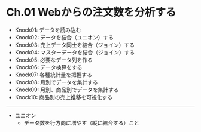 # Ch.01 Webからの注文数を分析する

- Knock01: データを読み込む
- Knock02: データを結合（ユニオン）する
- Knock03: 売上データ同士を結合（ジョイン）する
- Knock04: マスターデータを結合（ジョイン）する
- Knock05: 必要なデータ列を作る
- Knock06: データ検算をする
- Knock07: 各種統計量を把握する
- Knock08: 月別でデータを集計する
- Knock09: 月別、商品別でデータを集計する
- Knock10: 商品別の売上推移を可視化する

---

- ユニオン
  - データ数を行方向に増やす（縦に結合する）こと
